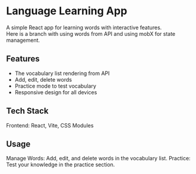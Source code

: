 # Language Learning App

A simple React app for learning words with interactive features.
<br>
Here is a branch with using words from API and using mobX for state management.

## Features

-   The vocabulary list rendering from API
-   Add, edit, delete words
-   Practice mode to test vocabulary
-   Responsive design for all devices

## Tech Stack

Frontend: React, Vite, CSS Modules

## Usage

Manage Words: Add, edit, and delete words in the vocabulary list.
Practice: Test your knowledge in the practice section.
